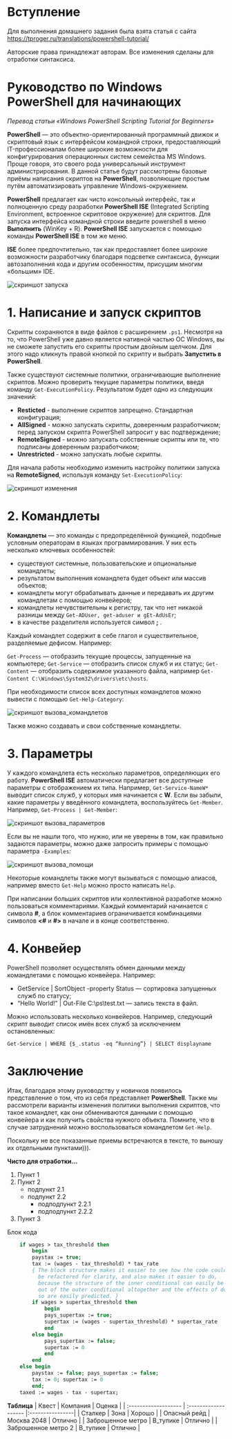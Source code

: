 # Вступление
Для выполнения домашнего задания была взята статья с сайта https://tproger.ru/translations/powershell-tutorial/ 

Авторские права принадлежат авторам.
Все изменения сделаны для отработки синтаксиса.

# Руководство по Windows PowerShell для начинающих

*Перевод статьи «Windows PowerShell Scripting Tutorial for Beginners»*

**PowerShell** — это объектно-ориентированный программный движок и скриптовый язык с интерфейсом командной строки, предоставляющий IT-профессионалам более широкие возможности для конфигурирования операционных систем семейства MS Windows. Проще говоря, это своего рода универсальный инструмент администрирования. В данной статье будут рассмотрены базовые приёмы написания скриптов на **PowerShell**, позволяющие простым путём автоматизировать управление Windows-окружением.

**PowerShell** предлагает как чисто консольный интерфейс, так и полноценную среду разработки **PowerShell ISE** (Integrated Scripting Environment, встроенное скриптовое окружение) для скриптов. Для запуска интерфейса командной строки введите powershell в меню **Выполнить** (WinKey + R). **PowerShell ISE** запускается с помощью команды **PowerShell ISE** в том же меню.

**ISE** более предпочтительно, так как предоставляет более широкие возможности разработчику благодаря подсветке синтаксиса, функции автозаполнения кода и другим особенностям, присущим многим «большим» IDE.

![скриншот запуска](https://s3.tproger.ru/uploads/2018/10/PS2.jpg)


# 1\. Написание и запуск скриптов

Скрипты сохраняются в виде файлов с расширением `.ps1`. Несмотря на то, что PowerShell уже давно является нативной частью ОС Windows, вы не сможете запустить его скрипты простым двойным щелчком. Для этого надо кликнуть правой кнопкой по скрипту и выбрать **Запустить в PowerShell**.

Также существуют системные политики, ограничивающие выполнение скриптов. Можно проверить текущие параметры политики, введя команду `Get-ExecutionPolicy`. Результатом будет одно из следующих значений:

* **Resticted** - выполнение скриптов запрещено. Стандартная конфигурация;
* **AllSigned** - можно запускать скрипты, доверенным разработчиком; перед запуском скрипта PowerShell запросит у вас подтверждение;
* **RemoteSigned** - можно запускать собственные скрипты или те, что подписаны доверенным разработчиком;
* **Unrestricted** - можно запускать любые скрипты.


Для начала работы необходимо изменить настройку политики запуска на **RemoteSigned**, используя команду `Set-ExecutionPolicy`:

![скриншот изменения](https://s3.tproger.ru/uploads/2018/10/PS5-768x79.jpg)


# 2\. Командлеты

**Командлеты** — это команды с предопределённой функцией, подобные условным операторам в языках программирования. У них есть несколько ключевых особенностей:

* существуют системные, пользовательские и опциональные командлеты;
* результатом выполнения командлета будет объект или массив объектов;
* командлеты могут обрабатывать данные и передавать их другим командлетам с помощью конвейеров;
* командлеты нечувствительны к регистру, так что нет никакой разницы между `Get-ADUser, get-aduser и gEt-AdUsEr`;
* в качестве разделителя используется символ **;** .

Каждый командлет содержит в себе глагол и существительное, разделяемые дефисом. Например:

`Get-Process` — отобразить текущие процессы, запущенные на компьютере;
`Get-Service` — отобразить список служб и их статус;
`Get-Content` — отобразить содержимое указанного файла, например `Get-Content C:\Windows\System32\drivers\etc\hosts`.

При необходимости список всех доступных командлетов можно вывести с помощью `Get-Help-Category`:

![скриншот вызова_командлетов](https://s3.tproger.ru/uploads/2018/10/PS7.png)

Также можно создавать и свои собственные командлеты.

# 3\. Параметры

У каждого командлета есть несколько параметров, определяющих его работу. **PowerShell ISE** автоматически предлагает все доступные параметры с отображением их типа. Например, `Get-Service-NameW*` выводит список служб, у которых имя начинается с **W**. Если вы забыли, какие параметры у введённого командлета, воспользуйтесь `Get-Member`. Например, `Get-Process | Get-Member`:

![скриншот вызова_параметров](https://s3.tproger.ru/uploads/2018/10/PS9-768x682.jpg)

Если вы не нашли того, что нужно, или не уверены в том, как правильно задаются параметры, можно даже запросить примеры с помощью параметра `-Examples`:

![скриншот вызова_помощи](https://s3.tproger.ru/uploads/2018/10/PS10-768x563.jpg)

Некоторые командлеты также могут вызываться с помощью алиасов, например вместо `Get-Help` можно просто написать `Help`.

При написании больших скриптов или коллективной разработке можно пользоваться комментариями. Каждый комментарий начинается с символа **#**, а блок комментариев ограничивается комбинациями символов **<#** и **#>** в начале и в конце соответственно.

# 4\. Конвейер

PowerShell позволяет осуществлять обмен данными между командлетами с помощью конвейера. Например:

* GetService | SortObject -property Status — сортировка запущенных служб по статусу;
* “Hello World!” | Out-File C:\ps\test.txt — запись текста в файл.

Можно использовать несколько конвейеров. Например, следующий скрипт выводит список имён всех служб за исключением остановленных:

`Get-Service | WHERE {$_.status -eq “Running”} | SELECT displayname`

# Заключение

Итак, благодаря этому руководству у новичков появилось представление о том, что из себя представляет **PowerShell**. Также мы рассмотрели варианты изменения политики выполнения скриптов, что такое командлет, как они обмениваются данными с помощью конвейера и как получить свойства нужного объекта. Помните, что в случае затруднений можно воспользоваться командлетом `Get-Help`.


Поскольку не все показанные приемы встречаются в тексте, то выношу их отдельными пунктами))).

**Чисто для отработки...**

1. Пункт 1
1. Пункт 2
    * подпункт 2.1
    * подпункт 2.2
        * подподпункт 2.2.1
        * подподпункт 2.2.2
1. Пункт 3


Блок кода
``` Pascal
    if wages > tax_threshold then
        begin
        paystax := true;
        tax := (wages - tax_threshold) * tax_rate
        { The block structure makes it easier to see how the code could
          be refactored for clarity, and also makes it easier to do,
          because the structure of the inner conditional can easily be moved
          out of the outer conditional altogether and the effects of doing
          so are easily predicted. }
        if wages > supertax_threshold then
            begin
            pays_supertax := true;
            supertax := (wages - supertax_threshold) * supertax_rate
            end
        else begin
            pays_supertax := false;
            supertax := 0
            end
        end
    else begin
        paystax := false; pays_supertax := false;
        tax := 0; supertax := 0
        end;
    taxed := wages - tax - supertax;
```

**Таблица**
| Квест                | Компания             | Оценка          |
| :------------------- | :------------------- |:----------------|
| Сталкер              | Зона                 | Хорошо          |
| Опасный рейд         | Москва 2048          | Отлично         |
| Заброшенное метро    | В_тупике             | Отлично         |
| Заброшенное метро 2  | В_тупике             | Отлично         |
